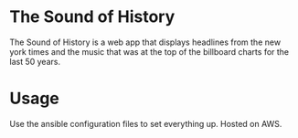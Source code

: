 # The Sound of History
The Sound of History is a web app that displays headlines from the new york times and the music that was at the top of the billboard charts for the last 50 years. 
# Usage
Use the ansible configuration files to set everything up. Hosted on AWS. 

